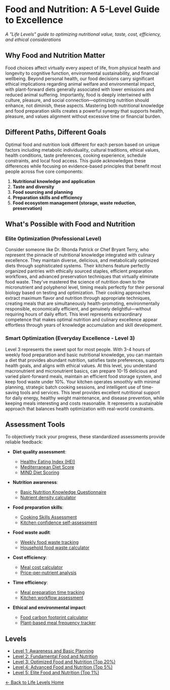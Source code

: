 # Food and Nutrition: A 5-Level Guide to Excellence

*A "Life Levels" guide to optimizing nutritional value, taste, cost, efficiency, and ethical considerations*

## Why Food and Nutrition Matter

Food choices affect virtually every aspect of life, from physical health and longevity to cognitive function, environmental sustainability, and financial wellbeing. Beyond personal health, our food decisions carry significant ethical implications regarding animal welfare and environmental impact, with plant-forward diets generally associated with lower emissions and reduced animal suffering. Importantly, food is deeply intertwined with culture, pleasure, and social connection—optimizing nutrition should enhance, not diminish, these aspects. Mastering both nutritional knowledge and food preparation skills creates a powerful synergy that supports health, pleasure, and values alignment without excessive time or financial burden.

## Different Paths, Different Goals

Optimal food and nutrition look different for each person based on unique factors including metabolic individuality, cultural traditions, ethical values, health conditions, taste preferences, cooking experience, schedule constraints, and local food access. This guide acknowledges these differences while focusing on evidence-based principles that benefit most people across five core components:

1. **Nutritional knowledge and application**
2. **Taste and diversity**
3. **Food sourcing and planning**
4. **Preparation skills and efficiency**
5. **Food ecosystem management (storage, waste reduction, preservation)**

## What's Possible with Food and Nutrition

### Elite Optimization (Professional Level)
Consider someone like Dr. Rhonda Patrick or Chef Bryant Terry, who represent the pinnacle of nutritional knowledge integrated with culinary excellence. They maintain diverse, delicious, and metabolically optimized diets through sophisticated systems. Their kitchens feature perfectly organized pantries with ethically sourced staples, efficient preparation workflows, and advanced preservation techniques that virtually eliminate food waste. They've mastered the science of nutrition down to the micronutrient and polyphenol level, timing meals perfectly for their personal biology based on testing and optimization. Their cooking approaches extract maximum flavor and nutrition through appropriate techniques, creating meals that are simultaneously health-promoting, environmentally responsible, economically efficient, and genuinely delightful—without requiring hours of daily effort. This level represents extraordinary competence that makes optimal nutrition and culinary excellence appear effortless through years of knowledge accumulation and skill development.

### Smart Optimization (Everyday Excellence - Level 3)
Level 3 represents the sweet spot for most people. With 3-4 hours of weekly food preparation and basic nutritional knowledge, you can maintain a diet that provides abundant nutrition, satisfies taste preferences, supports health goals, and aligns with ethical values. At this level, you understand macronutrient and micronutrient basics, can prepare 10-15 delicious and varied plant-forward meals, maintain an efficient food storage system, and keep food waste under 10%. Your kitchen operates smoothly with minimal planning, strategic batch cooking sessions, and intelligent use of time-saving tools and services. This level provides excellent nutritional support for daily energy, healthy weight maintenance, and disease prevention, while keeping meals interesting and costs reasonable. It represents a sustainable approach that balances health optimization with real-world constraints.

## Assessment Tools

To objectively track your progress, these standardized assessments provide reliable feedback:

- **Diet quality assessment**: 
  - [Healthy Eating Index (HEI)](https://www.fns.usda.gov/how-hei-scored)
  - [Mediterranean Diet Score](https://oldwayspt.org/programs/mediterranean-foods-alliance/mediterranean-diet-pyramid)
  - [MIND Diet Scoring](https://www.rush.edu/news/mind-diet-may-slow-cognitive-decline-alzheimers-patients)

- **Nutrition awareness**: 
  - [Basic Nutrition Knowledge Questionnaire](https://www.ncbi.nlm.nih.gov/pmc/articles/PMC5639929/)
  - [Nutrient density calculator](https://www.drfuhrman.com/elearning/eat-to-live-blog/128/andi-food-scores-rating-the-nutrient-density-of-foods)

- **Food preparation skills**: 
  - [Cooking Skills Assessment](https://doi.org/10.1017/S1368980014001116)
  - [Kitchen confidence self-assessment](https://cooksmarts.com/articles/assess-your-cooking-confidence/)

- **Food waste audit**: 
  - [Weekly food waste tracking](https://www.epa.gov/sustainable-management-food/tools-preventing-and-diverting-wasted-food)
  - [Household food waste calculator](https://savethefood.com/food-waste-calculator/)

- **Cost efficiency**: 
  - [Meal cost calculator](https://www.fns.usda.gov/cnpp/usda-food-plans-cost-food-reports-monthly-reports)
  - [Price-per-nutrient analysis](https://www.ncbi.nlm.nih.gov/pmc/articles/PMC4500695/)

- **Time efficiency**: 
  - [Meal preparation time tracking](https://www.bls.gov/tus/)
  - [Kitchen workflow assessment](https://www.ciachef.edu/)

- **Ethical and environmental impact**: 
  - [Food carbon footprint calculator](https://foodprint.org/)
  - [Plant-based meal frequency tracker](https://www.vegdining.com/resources/)


## Levels

- [Level 1: Awareness and Basic Planning](level-1)
- [Level 2: Fundamental Food and Nutrition](level-2)
- [Level 3: Optimized Food and Nutrition (Top 20%)](level-3)
- [Level 4: Advanced Food and Nutrition (Top 5%)](level-4)
- [Level 5: Elite Food and Nutrition (Top 1%)](level-5)

[← Back to Life Levels Home](../)
